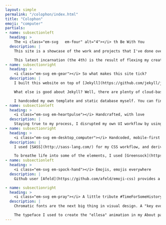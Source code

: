 ```yaml
---
layout: simple
permalink: "/colophon/index.html"
title: "Colophon"
emoji: "computer"
partials:
- name: subsectionleft
  heading: >
    The <i class="em-svg   em-four" alt="4"></i> th Be With You
  description: |
    This site is a showcase of the work and projects that I've done over the years, and also serves as a jump-off point for my musings and reflections.

    This latest incarnation (the 4th) is the result of flexing my creative and technical ego, taking a break from client and corporate work, and geeking out over a month.
- name: subsectionright
  heading: >
    <i class="em-svg em-gear"></i> So what makes this site tick?
  description: |
    I built this website on top of [Jekyll](https://github.com/jekyll/jekyll), a static site compiler  powered by the [Liquid](https://shopify.github.io/liquid/) templating engine. It’s hosted on [Github Pages](https://pages.github.com/). I love Jekyll in that it works for both small-scale websites to large-scale layouts without much bloat. It works with or without a database, and it has a very large userbase. Inspired by the [team behind Canon's 2017 re-design](https://medium.com/tmw-interactive/creating-dynamic-layouts-with-jekyll-3bbb7fc57d1f), I use Jekyll to make quick prototypes.

    What else is good about Jekyll? Well, there are plenty of cloud-based CMS such as [CloudCannon](https://cloudcannon.com/) or [Forestry](https://forestry.io/) for those who don't wish to deep-dive into coding to update Jekyll websites. What's more, my clients love them!

    I handcoded my own template and static database myself. You can find the source on Github: [https://github.com/emsky/emsky.github.io](https://github.com/emsky/emsky.github.io)
- name: subsectionleft
  heading: >
    <i class="em-svg em-heartpulse"></i> Handcrafted, with love
  description: |
    Staying true to my process, I disrupted my own UI workflow by using Adobe Comp & my iPad to create the low-fi wireframes instead of sketching them out on my [Rocketbook](https://getrocketbook.com), and converting them using Sketch. With this new workflow, I was able to combine the sketching and wireframing steps into on step and cut down the ideation time significantly.
- name: subsectionright
  heading: >
    <i class="em-svg em-desktop_computer"></i> Handcoded, mobile-first
  description: |
    I used [SASS](http://sass-lang.com/) for my CSS workflow, and derived my boilerplate from [Milligram](https://milligram.io/), a very simple responsive framework that uses Flexbox.

    To breathe life into some of the elements, I used [Greensock](https://greensock.com/gsap). Being a big fan of cell-shaded animation, I used the sprite animations to tween some of the major transitions on this website, like the menu button at the top.
- name: subsectionleft
  heading: >
    <i class="em-svg em-spock-hand"></i> Emojis, emojis everywhere
  description: |
    Github user [Afeld](https://github.com/afeld/emoji-css) provides a nice, lightweight API and CSS for embedding emojis (in SVG format, no less!) into any website. He's got a very [clever personal website](https://api.afeld.me/) too; you should check it out!

- name: subsectionright
  heading: >
    <i class="em-svg em-pray"></i> A little tribute #TimeForSomeHistory
  description: |
    Chromatic fonts are the next big thing in visual design. A "key evolution in digital typography", they are an offshoot of open-type SVG font formats initially designed by Mozilla and Adobe. In 2016, they became an industry standard and big players, such as Microsoft and Google agreed on a single format to support chromatic fonts.

    The typeface I used to create the "ellesa" animation in my About page is called [Gilbert Sans](https://www.typewithpride.com/). Having grown up with my gay best friends, I witnessed their struggles and adventures through a world that wasn't prepared for them yet, and this is sort of my tribute to how far they've come.
---
```

